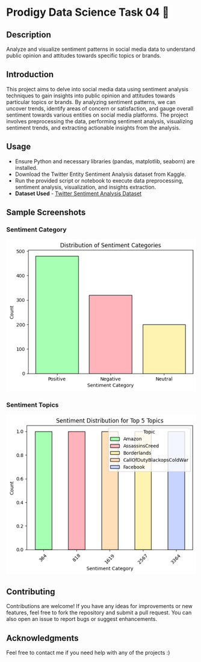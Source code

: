 # Prodigy Data Science Task 04 📝


## Description

Analyze and visualize sentiment patterns in social media data to understand public opinion and attitudes towards specific topics or brands.


## Introduction

This project aims to delve into social media data using sentiment analysis techniques to gain insights into public opinion and attitudes towards particular topics or brands. By analyzing sentiment patterns, we can uncover trends, identify areas of concern or satisfaction, and gauge overall sentiment towards various entities on social media platforms. The project involves preprocessing the data, performing sentiment analysis, visualizing sentiment trends, and extracting actionable insights from the analysis.


## Usage

- Ensure Python and necessary libraries (pandas, matplotlib, seaborn) are installed.
- Download the Twitter Entity Sentiment Analysis dataset from Kaggle.
- Run the provided script or notebook to execute data preprocessing, sentiment analysis, visualization, and insights extraction.
- **Dataset Used** - [Twitter Sentiment Analysis Dataset](https://www.kaggle.com/datasets/jp797498e/twitter-entity-sentiment-analysis)


## Sample Screenshots

### Sentiment Category

![Sentiment Category](https://github.com/kunal9960/PRODIGY_DS_04/blob/master/Sentiment%20Category.png)

### Sentiment Topics

![Sentiment Topics](https://github.com/kunal9960/PRODIGY_DS_04/blob/master/Sentiment%20Topics.png)


## Contributing

Contributions are welcome! If you have any ideas for improvements or new features, feel free to fork the repository and submit a pull request. You can also open an issue to report bugs or suggest enhancements.


## Acknowledgments

Feel free to contact me if you need help with any of the projects :)
